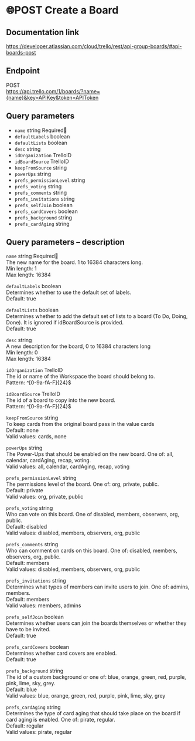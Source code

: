 # 🌐POST Create a Board

## Documentation link

https://developer.atlassian.com/cloud/trello/rest/api-group-boards/#api-boards-post

## Endpoint

POST  
https://api.trello.com/1/boards/?name={name}&key=APIKey&token=APIToken

## Query parameters

- `name` string Required🔴
- `defaultLabels` boolean
- `defaultLists` boolean
- `desc` string
- `idOrganization` TrelloID
- `idBoardSource` TrelloID
- `keepFromSource` string
- `powerUps` string
- `prefs_permissionLevel` string
- `prefs_voting` string
- `prefs_comments` string
- `prefs_invitations` string
- `prefs_selfJoin` boolean
- `prefs_cardCovers` boolean
- `prefs_background` string
- `prefs_cardAging` string

## Query parameters – description

`name` string Required🔴  
The new name for the board. 1 to 16384 characters long.  
Min length: 1  
Max length: 16384

`defaultLabels` boolean  
Determines whether to use the default set of labels.  
Default: true

`defaultLists` boolean  
Determines whether to add the default set of lists to a board (To Do, Doing, Done). It is ignored if idBoardSource is provided.  
Default: true

`desc` string  
A new description for the board, 0 to 16384 characters long  
Min length: 0  
Max length: 16384

`idOrganization` TrelloID  
The id or name of the Workspace the board should belong to.  
Pattern: ^[0-9a-fA-F]{24}$

`idBoardSource` TrelloID  
The id of a board to copy into the new board.  
Pattern: ^[0-9a-fA-F]{24}$

`keepFromSource` string  
To keep cards from the original board pass in the value cards  
Default: none  
Valid values: cards, none

`powerUps` string  
The Power-Ups that should be enabled on the new board. One of: all, calendar, cardAging, recap, voting.  
Valid values: all, calendar, cardAging, recap, voting

`prefs_permissionLevel` string  
The permissions level of the board. One of: org, private, public.  
Default: private  
Valid values: org, private, public

`prefs_voting` string  
Who can vote on this board. One of disabled, members, observers, org, public.  
Default: disabled  
Valid values: disabled, members, observers, org, public

`prefs_comments` string  
Who can comment on cards on this board. One of: disabled, members, observers, org, public.  
Default: members  
Valid values: disabled, members, observers, org, public

`prefs_invitations` string  
Determines what types of members can invite users to join. One of: admins, members.  
Default: members  
Valid values: members, admins

`prefs_selfJoin` boolean  
Determines whether users can join the boards themselves or whether they have to be invited.  
Default: true

`prefs_cardCovers` boolean  
Determines whether card covers are enabled.  
Default: true

`prefs_background` string  
The id of a custom background or one of: blue, orange, green, red, purple, pink, lime, sky, grey.  
Default: blue  
Valid values: blue, orange, green, red, purple, pink, lime, sky, grey

`prefs_cardAging` string  
Determines the type of card aging that should take place on the board if card aging is enabled. One of: pirate, regular.  
Default: regular  
Valid values: pirate, regular
